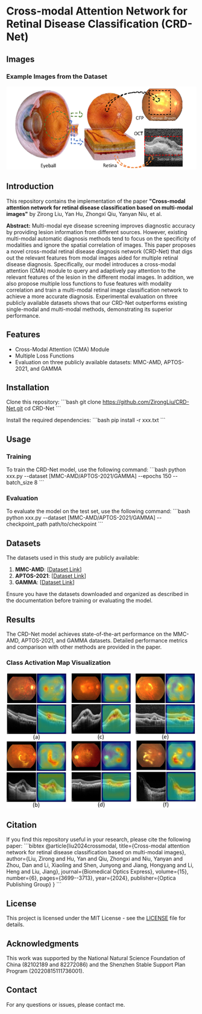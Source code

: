 
# Cross-modal Attention Network for Retinal Disease Classification (CRD-Net)

## Images
### Example Images from the Dataset
![Image 1](image/first_image.png)

## Introduction
This repository contains the implementation of the paper **"Cross-modal attention network for retinal disease classification based on multi-modal images"** by Zirong Liu, Yan Hu, Zhongxi Qiu, Yanyan Niu, et al.

**Abstract:**
Multi-modal eye disease screening improves diagnostic accuracy by providing lesion information from different sources. However, existing multi-modal automatic diagnosis methods tend to focus on the specificity of modalities and ignore the spatial correlation of images. This paper proposes a novel cross-modal retinal disease diagnosis network (CRD-Net) that digs out the relevant features from modal images aided for multiple retinal disease diagnosis. Specifically, our model introduces a cross-modal attention (CMA) module to query and adaptively pay attention to the relevant features of the lesion in the different modal images. In addition, we also propose multiple loss functions to fuse features with modality correlation and train a multi-modal retinal image classification network to achieve a more accurate diagnosis. Experimental evaluation on three publicly available datasets shows that our CRD-Net outperforms existing single-modal and multi-modal methods, demonstrating its superior performance.

## Features
- Cross-Modal Attention (CMA) Module
- Multiple Loss Functions
- Evaluation on three publicly available datasets: MMC-AMD, APTOS-2021, and GAMMA

## Installation
Clone this repository:
\`\`\`bash
git clone https://github.com/ZirongLiu/CRD-Net.git
cd CRD-Net
\`\`\`

Install the required dependencies:
\`\`\`bash
pip install -r xxx.txt
\`\`\`

## Usage
### Training
To train the CRD-Net model, use the following command:
\`\`\`bash
python xxx.py --dataset [MMC-AMD/APTOS-2021/GAMMA] --epochs 150 --batch_size 8
\`\`\`

### Evaluation
To evaluate the model on the test set, use the following command:
\`\`\`bash
python xxx.py --dataset [MMC-AMD/APTOS-2021/GAMMA] --checkpoint_path path/to/checkpoint
\`\`\`

## Datasets
The datasets used in this study are publicly available:
1. **MMC-AMD**: [[Dataset Link](https://github.com/li-xirong/mmc-amd?tab=readme-ov-file)]
2. **APTOS-2021**: [[Dataset Link](https://tianchi.aliyun.com/competition/entrance/531929/introduction)]
3. **GAMMA**: [[Dataset Link](https://aistudio.baidu.com/competition/detail/119/0/introduction)]

Ensure you have the datasets downloaded and organized as described in the documentation before training or evaluating the model.

## Results
The CRD-Net model achieves state-of-the-art performance on the MMC-AMD, APTOS-2021, and GAMMA datasets. Detailed performance metrics and comparison with other methods are provided in the paper.

### Class Activation Map Visualization
![Image 2](image/second_image.png)

## Citation
If you find this repository useful in your research, please cite the following paper:
\`\`\`bibtex
@article{liu2024crossmodal,
  title={Cross-modal attention network for retinal disease classification based on multi-modal images},
  author={Liu, Zirong and Hu, Yan and Qiu, Zhongxi and Niu, Yanyan and Zhou, Dan and Li, Xiaoling and Shen, Junyong and Jiang, Hongyang and Li, Heng and Liu, Jiang},
  journal={Biomedical Optics Express},
  volume={15},
  number={6},
  pages={3699--3713},
  year={2024},
  publisher={Optica Publishing Group}
}
\`\`\`

## License
This project is licensed under the MIT License - see the [LICENSE](LICENSE) file for details.

## Acknowledgments
This work was supported by the National Natural Science Foundation of China (82102189 and 82272086) and the Shenzhen Stable Support Plan Program (20220815111736001).

## Contact
For any questions or issues, please contact me.
